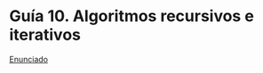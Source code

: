 # Guía 10. Algoritmos recursivos e iterativos

[Enunciado](https://docs.google.com/document/d/1dS7o9Y6ykY80xyRmsu6H9BpkM4Eb4lXG/preview)
